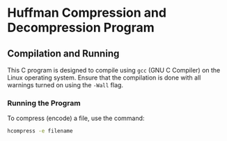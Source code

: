 # Huffman Compression and Decompression Program

## Compilation and Running

This C program is designed to compile using `gcc` (GNU C Compiler) on the Linux operating system. Ensure that the compilation is done with all warnings turned on using the `-Wall` flag. 

### Running the Program

To compress (encode) a file, use the command:
```bash
hcompress -e filename
